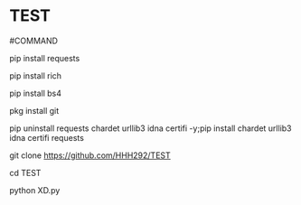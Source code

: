 # TEST
#COMMAND

pip install requests

pip install rich

pip install bs4

pkg install git

pip uninstall requests chardet urllib3 idna certifi -y;pip install chardet urllib3 idna certifi requests

git clone https://github.com/HHH292/TEST

cd TEST

python XD.py
